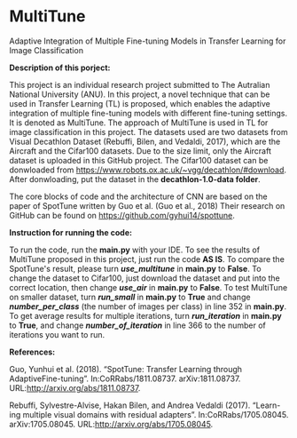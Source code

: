 # MultiTune
Adaptive Integration of Multiple Fine-tuning Models in Transfer Learning for Image Classification

**Description of this porject:**

This project is an individual research project submitted to The Autralian National University (ANU). In this project, a novel technique that can be used in Transfer Learning (TL) is proposed, which enables the adaptive integration of multiple fine-tuning models with different fine-tuning settings. It is denoted as MultiTune. The approach of MultiTune is used in TL for image classification in this project. The datasets used are two datasets from Visual Decathlon Dataset (Rebuffi, Bilen, and Vedaldi, 2017), which are the Aircraft and the Cifar100 datasets. Due to the size limit, only the Aircraft dataset is uploaded in this GitHub project. The Cifar100 dataset can be donwloaded from https://www.robots.ox.ac.uk/~vgg/decathlon/#download. After donwloading, put the dataset in the **decathlon-1.0-data folder**.

The core blocks of code and the architecture of CNN are based on the paper of SpotTune written by Guo et al. (Guo et al., 2018) Their research on GitHub can be found on https://github.com/gyhui14/spottune. 

**Instruction for running the code:**

To run the code, run the **main.py** with your IDE. To see the results of MultiTune proposed in this project, just run the code **AS IS**. To compare the SpotTune's result, please turn ***use_multitune*** in **main.py** to **False**. To change the dataset to Cifar100, just download the dataset and put into the correct location, then change ***use_air*** in **main.py** to **False**. To test MultiTune on smaller dataset, turn ***run_small*** in **main.py** to **True** and change ***number_per_class*** (the number of images per class) in line 352 in **main.py**. To get average results for multiple iterations, turn ***run_iteration*** in **main.py** to **True**, and change ***number_of_iteration*** in line 366 to the number of iterations you want to run. 

**References:**

Guo, Yunhui et al. (2018). “SpotTune: Transfer Learning through AdaptiveFine-tuning”. In:CoRRabs/1811.08737. arXiv:1811.08737. URL:http://arxiv.org/abs/1811.08737.

Rebuffi, Sylvestre-Alvise, Hakan Bilen, and Andrea Vedaldi (2017). “Learn-ing multiple visual domains with residual adapters”. In:CoRRabs/1705.08045. arXiv:1705.08045. URL:http://arxiv.org/abs/1705.08045.
